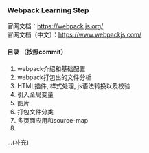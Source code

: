 ### Webpack Learning Step
官网文档：https://webpack.js.org/  
官网文档（中文）：https://www.webpackjs.com/  

#### 目录 （按照commit）
1. webpack介绍和基础配置
2. webpack打包出的文件分析
3. HTML插件, 样式处理, js语法转换以及校验
4. 引入全局变量
5. 图片
6. 打包文件分类
7. 多页面应用和source-map
8. 
...(补充)